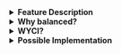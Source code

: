 <details>
  <summary><b>Feature Description</b></summary> <!-- Description of the new feature -->
  A brief explanation of the feature being added. <!-- Describe the purpose and functionality of the feature -->
</details>

<details>
  <summary><b>Why balanced?</b></summary> <!-- Why is this feature balanced? -->
  Explanation of how this feature maintains balance in the system or product. <!-- Discuss how it fits into the existing ecosystem without causing issues -->
</details>

<details>
  <summary><b>WYCI?</b></summary> <!-- WYCI? -->
  [] Will you code it? <!-- Will you code it? -->
</details>

<details>
  <summary><b>Possible Implementation</b></summary> <!-- How could this feature be implemented? -->
  make weh. <!-- Describe the purpose and functionality of the feature -->
</details>